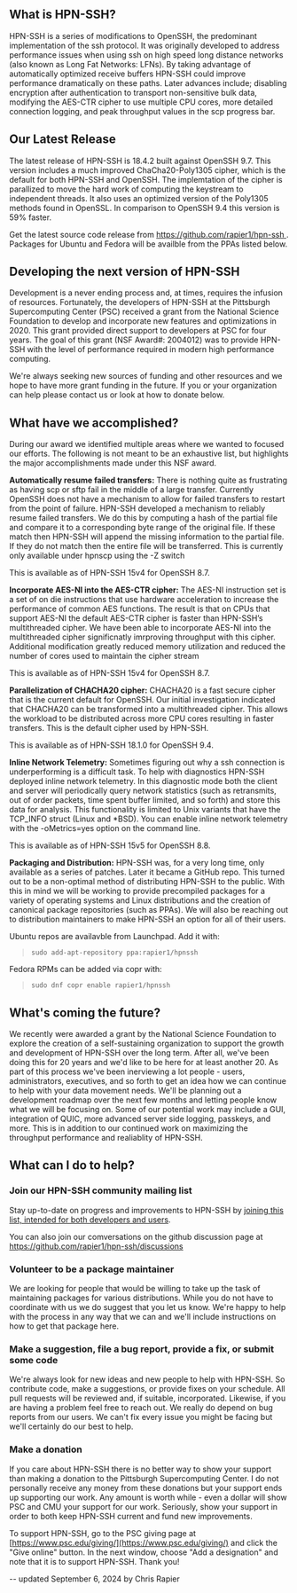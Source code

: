 ## What is HPN-SSH?

HPN-SSH is a series of modifications to OpenSSH, the predominant implementation of the ssh protocol. It was originally developed to address performance issues when using ssh on high speed long distance networks (also known as Long Fat Networks: LFNs). By taking advantage of automatically optimized receive buffers HPN-SSH could improve performance dramatically on these paths. Later advances include; disabling encryption after authentication to transport non-sensitive bulk data, modifying the AES-CTR cipher to use multiple CPU cores, more detailed connection logging, and peak throughput values in the scp progress bar.

## Our Latest Release
The latest release of HPN-SSH is 18.4.2 built against OpenSSH 9.7. This version includes a much improved ChaCha20-Poly1305 cipher, which is the default for both HPN-SSH and OpenSSH. The implemtation of the cipher is parallized to move the hard work of computing the keystream to independent threads. It also uses an optimized version of the Poly1305 methods found in OpenSSL. In comparison to OpenSSH 9.4 this version is 59% faster. 

Get the latest source code release from [https://github.com/rapier1/hpn-ssh ](). Packages for Ubuntu and Fedora will be availble from the PPAs listed below. 

## Developing the next version of HPN-SSH

Development is a never ending process and, at times, requires the infusion of resources. Fortunately, the developers of HPN-SSH at the Pittsburgh Supercomputing Center (PSC) received a grant from the National Science Foundation to develop and incorporate new features and optimizations in 2020. This grant provided direct support to developers at PSC for four years. The goal of this grant (NSF Award#: 2004012) was to provide HPN-SSH with the level of performance required in modern high performance computing.

We're always seeking new sources of funding and other resources and we hope to have more grant funding in the future. If you or your organization can help please contact us or look at how to donate below. 

## What have we accomplished?

During our award we identified multiple areas where we wanted to focused our efforts. The following is not meant to be an exhaustive list, but highlights the major accomplishments made under this NSF award.

**Automatically resume failed transfers:** There is nothing quite as frustrating as having scp or sftp fail in the middle of a large transfer. Currently OpenSSH does not have a mechanism to allow for failed transfers to restart from the point of failure. HPN-SSH developed a mechanism to reliably resume failed transfers. We do this by computing a hash of the partial file and compare it to a corresponding byte range of the original file. If these match then HPN-SSH will append the missing information to the partial file. If they do not match then the entire file will be transferred. This is currently only available under hpnscp using the -Z switch

This is available as of HPN-SSH 15v4 for OpenSSH 8.7.

**Incorporate AES-NI into the AES-CTR cipher:** The AES-NI instruction set is a set of on die instructions that use hardware acceleration to increase the performance of common AES functions. The result is that on CPUs that support AES-NI the default AES-CTR cipher is faster than HPN-SSH’s multithreaded cipher. We have been able to incorporate AES-NI into the multithreaded cipher significnatly imrproving throughput with this cipher. Additional modification greatly reduced memory utilization and reduced the number of cores used to maintain the cipher stream

This is available as of HPN-SSH 15v4 for OpenSSH 8.7.

**Parallelization of CHACHA20 cipher:** CHACHA20 is a fast secure cipher that is the current default for OpenSSH. Our initial investigation indicated that CHACHA20 can be transformed into a multithreaded cipher. This allows the workload to be distributed across more CPU cores resulting in faster transfers.  This is the default cipher used by HPN-SSH. 

This is available as of HPN-SSH 18.1.0 for OpenSSH 9.4. 

**Inline Network Telemetry:** Sometimes figuring out why a ssh connection is underperforming is a difficult task. To help with diagnostics HPN-SSH deployed inline network telemetry. In this diagnostic mode both the client and server will periodically query network statistics (such as retransmits, out of order packets, time spent buffer limited, and so forth) and store this data for analysis. This functionality is limited to Unix variants that have the TCP_INFO struct (Linux and *BSD). You can enable inline network telemetry with the -oMetrics=yes option on the command line. 

This is available as of HPN-SSH 15v5 for OpenSSH 8.8.

**Packaging and Distribution:** HPN-SSH was, for a very long time, only available as a series of patches. Later it became a GitHub repo. This turned out to be a non-optimal method of distributing HPN-SSH to the public. With this in mind we will be working to provide precompiled packages for a variety of operating systems and Linux distributions and the creation of canonical package repositories (such as PPAs). We will also be reaching out to distribution maintainers to make HPN-SSH an option for all of their users.

Ubuntu repos are availavble from Launchpad. Add it with:

>`sudo add-apt-repository ppa:rapier1/hpnssh`

Fedora RPMs can be added via copr with:
>`sudo dnf copr enable rapier1/hpnssh`

## What's coming the future?

We recently were awarded a grant by the National Science Foundation to explore the creation of a self-sustaining organization to support the growth and development of HPN-SSH over the long term. After all, we've been doing this for 20 years and we'd like to be here for at least another 20. As part of this process we've been inerviewing a lot people - users, administrators, executives, and so forth to get an idea how we can continue to help with your data movement needs. We'll be planning out a development roadmap over the next few months and letting people know what we will be focusing on. Some of our potential work may include a GUI, integration of QUIC, more advanced server side logging, passkeys, and more. This is in addition to our continued work on maximizing the throughput performance and realiablity of HPN-SSH. 

## What can I do to help? 

### Join our HPN-SSH community mailing list 

Stay up-to-date on progress and improvements to HPN-SSH by [joining this list, intended for both developers and users](https://lists.psc.edu/mailman/listinfo/hpnssh-community).

You can also join our comversations on the github discussion page at https://github.com/rapier1/hpn-ssh/discussions

### Volunteer to be a package maintainer

We are looking for people that would be willing to take up the task of maintaining packages for various distributions. While you do not have to coordinate with us we do suggest that you let us know. We're happy to help with the process in any way that we can and we'll include instructions on how to get that package here.

### Make a suggestion, file a bug report, provide a fix, or submit some code

We're always look for new ideas and new people to help with HPN-SSH. So contribute code, make a suggestions, or provide fixes on your schedule. All pull requests will be reviewed and, if suitable, incorporated. Likewise, if you are having a problem feel free to reach out. We really do depend on bug reports from our users. We can't fix every issue you might be facing but we'll certainly do our best to help. 

### Make a donation

If you care about HPN-SSH there is no better way to show your support than making a donation to the Pittsburgh Supercomputing Center. I do not personally receive any money from these donations but your support ends up supporting our work. Any amount is worth while - even a dollar will show PSC and CMU your support for our work. Seriously, show your support in order to both keep HPN-SSH current and fund new improvements.

To support HPN-SSH, go to the PSC giving page at [https://www.psc.edu/giving/](https://www.psc.edu/giving/) and click the "Give online" button. In the next window, choose "Add a designation" and note that it is to support HPN-SSH. Thank you!


-- updated September 6, 2024 by Chris Rapier